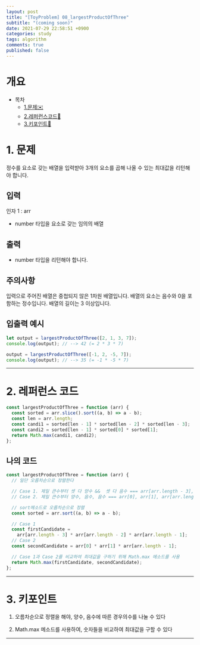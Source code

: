 ```yaml
---
layout: post
title: "[ToyProblem] 08_largestProductOfThree"
subtitle: "(coming soon)"
date: 2021-07-29 22:58:51 +0900
categories: study
tags: algorithm
comments: true
published: false
---
```


# 개요

- 목차
  - [1.문제✉️](#1.문제)
  - [2.레퍼런스코드🔖](#2.레퍼런스코드)
  - [3.키포인트🔐](#3.키포인트🔑)

# 1. 문제

정수를 요소로 갖는 배열을 입력받아 3개의 요소를 곱해 나올 수 있는 최대값을 리턴해야 합니다.

## 입력

인자 1 : arr

- number 타입을 요소로 갖는 임의의 배열

## 출력

- number 타입을 리턴해야 합니다.

## 주의사항

입력으로 주어진 배열은 중첩되지 않은 1차원 배열입니다.
배열의 요소는 음수와 0을 포함하는 정수입니다.
배열의 길이는 3 이상입니다.

## 입출력 예시

```javascript
let output = largestProductOfThree([2, 1, 3, 7]);
console.log(output); // --> 42 (= 2 * 3 * 7)

output = largestProductOfThree([-1, 2, -5, 7]);
console.log(output); // --> 35 (= -1 * -5 * 7)
```

---

# 2. 레퍼런스 코드

```javascript
const largestProductOfThree = function (arr) {
  const sorted = arr.slice().sort((a, b) => a - b);
  const len = arr.length;
  const candi1 = sorted[len - 1] * sorted[len - 2] * sorted[len - 3];
  const candi2 = sorted[len - 1] * sorted[0] * sorted[1];
  return Math.max(candi1, candi2);
};
```

## 나의 코드

```javascript
const largestProductOfThree = function (arr) {
  // 일단 오름차순으로 정렬한다

  // Case 1. 제일 큰수부터 셋 다 양수 &&  셋 다 음수 === arr[arr.length - 3], arr[arr.length - 2], arr[arr.length - 1]
  // Case 2. 제일 큰수부터 양수, 음수, 음수 === arr[0], arr[1], arr[arr.length - 1] 곱한다

  // sort메소드로 오름차순으로 정렬
  const sorted = arr.sort((a, b) => a - b);

  // Case 1
  const firstCandidate =
    arr[arr.length - 3] * arr[arr.length - 2] * arr[arr.length - 1];
  // Case 2
  const secondCandidate = arr[0] * arr[1] * arr[arr.length - 1];

  // Case 1과 Case 2를 비교하여 최대값을 구하기 위해 Math.max 메소드를 사용
  return Math.max(firstCandidate, secondCandidate);
};
```

---

# 3. 키포인트

1. 오름차순으로 정렬을 해야, 양수, 음수에 따른 경우의수를 나눌 수 있다

2. Math.max 메소드를 사용하여, 숫자들을 비교하여 최대값을 구할 수 있다

---
